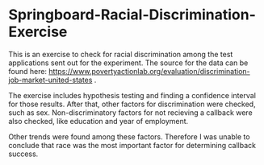 # Springboard-Racial-Discrimination-Exercise

This is an exercise to check for racial discrimination among the test applications sent out for the experiment. The source for the data can be found here: https://www.povertyactionlab.org/evaluation/discrimination-job-market-united-states .

The exercise includes hypothesis testing and finding a confidence interval for those results. After that, other factors for discrimination were checked, such as sex. Non-discriminatory factors for not recieving a callback were also checked, like education and year of employment. 

Other trends were found among these factors. Therefore I was unable to conclude that race was the most important factor for determining callback success.
